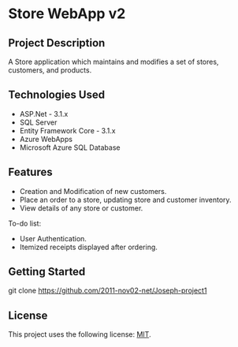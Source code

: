 # Store WebApp v2

## Project Description

A Store application which maintains and modifies a set of stores, customers, and products. 

## Technologies Used

* ASP.Net - 3.1.x
* SQL Server
* Entity Framework Core - 3.1.x
* Azure WebApps
* Microsoft Azure SQL Database

## Features

* Creation and Modification of new customers.
* Place an order to a store, updating store and customer inventory.
* View details of any store or customer.

To-do list:
* User Authentication.
* Itemized receipts displayed after ordering.

## Getting Started
   
git clone https://github.com/2011-nov02-net/Joseph-project1


## License

This project uses the following license: [MIT](<https://github.com/2011-nov02-net/Joseph-project1/blob/master/LICENSE>).

